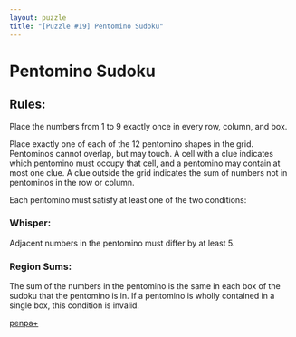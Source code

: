```yaml
---
layout: puzzle
title: "[Puzzle #19] Pentomino Sudoku"
---
```


# Pentomino Sudoku

## Rules:

Place the numbers from 1 to 9 exactly once in every row, column, and box.

Place exactly one of each of the 12 pentomino shapes in the grid. Pentominos cannot overlap, but may touch. A cell with a clue indicates which pentomino must occupy that cell, and a pentomino may contain at most one clue. A clue outside the grid indicates the sum of numbers not in pentominos in the row or column.

Each pentomino must satisfy at least one of the two conditions:

### Whisper:

Adjacent numbers in the pentomino must differ by at least 5.

### Region Sums:

The sum of the numbers in the pentomino is the same in each box of the sudoku that the pentomino is in. If a pentomino is wholly contained in a single box, this condition is invalid. 

[penpa+](https://tinyurl.com/24zahd4z)
